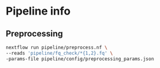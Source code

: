 # Pipeline info

## Preprocessing
```bash
nextflow run pipeline/preprocess.nf \
--reads 'pipeline/fq_check/*{1,2}.fq' \
-params-file pipeline/config/preprocessing_params.json
```
